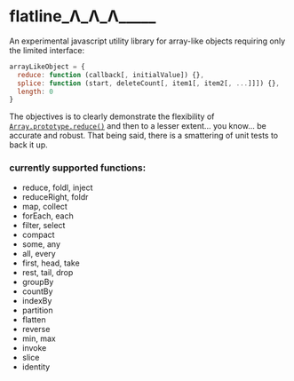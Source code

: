 # flatline\_Λ\_Λ\_Λ\_\_\_\_\_

An experimental javascript utility library for array-like objects requiring only the limited interface:
```javascript
arrayLikeObject = {
  reduce: function (callback[, initialValue]) {},
  splice: function (start, deleteCount[, item1[, item2[, ...]]]) {}, 
  length: 0
}
```
The objectives is to clearly demonstrate the flexibility of [`Array.prototype.reduce()`](https://developer.mozilla.org/en-US/docs/Web/JavaScript/Reference/Global_Objects/Array/Reduce) and then to a lesser extent... you know... be accurate and robust. That being said, there is a smattering of unit tests to back it up.

### currently supported functions:

- reduce, foldl, inject 
- reduceRight, foldr
- map, collect
- forEach, each
- filter, select
- compact
- some, any
- all, every
- first, head, take
- rest, tail, drop
- groupBy
- countBy
- indexBy
- partition
- flatten
- reverse
- min, max
- invoke
- slice
- identity
